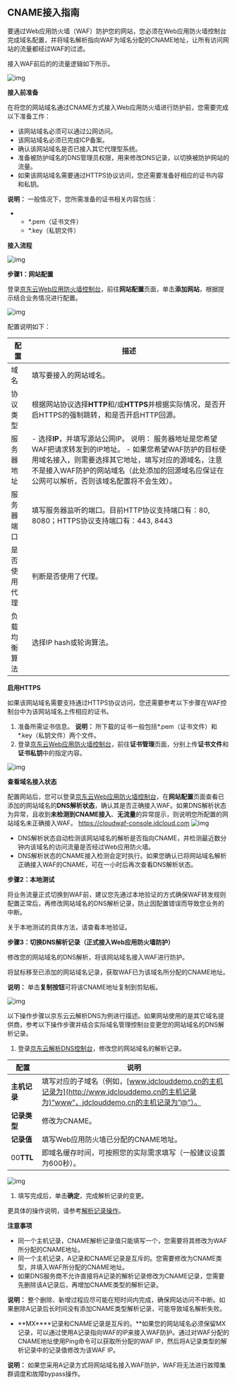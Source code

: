 ## **CNAME**接入指南

要通过Web应用防火墙（WAF）防护您的网站，您必须在Web应用防火墙控制台完成域名配置，并将域名解析指向WAF为域名分配的CNAME地址，让所有访问网站的流量都经过WAF的过滤。

接入WAF前后的的流量逻辑如下所示。

![img](https://github.com/jdcloudcom/cn/blob/edit/waf-img/cname%E6%8E%A5%E5%85%A5%E6%8C%87%E5%8D%97-1.png)

**接入前准备**

在将您的网站域名通过CNAME方式接入Web应用防火墙进行防护前，您需要完成以下准备工作：

- 该网站域名必须可以通过公网访问。
- 该网站域名必须已完成ICP备案。
- 确认该网站域名是否已接入其它代理型系统。
- 准备被防护域名的DNS管理员权限，用来修改DNS记录，以切换被防护网站的流量。
- 如果该网站域名需要通过HTTPS协议访问，您还需要准备好相应的证书内容和私钥。

**说明：** 一般情况下，您所需准备的证书相关内容包括：

- - *.pem（证书文件）
  - *.key（私钥文件）

**接入流程**

![img](https://github.com/jdcloudcom/cn/blob/edit/waf-img/cname%E6%8E%A5%E5%85%A5%E6%8C%87%E5%8D%97-2.png)

**步骤1：网站配置**

登录[京东云Web应用防火墙控制台](https://cloudwaf-console.jdcloud.com)，前往**网站配置**页面，单击**添加网站**，根据提示结合业务情况进行配置。

![img](https://github.com/jdcloudcom/cn/blob/edit/waf-img/cname%E6%8E%A5%E5%85%A5%E6%8C%87%E5%8D%97-3.png)

配置说明如下：

| 配置         | 描述                                                    |
| ---------------- | ------------------------------------------------------------ |
| 域名         | 填写要接入的网站域名。                                       |
| 协议类型     | 根据网站协议选择**HTTP**和/或**HTTPS**并根据实际情况，是否开启HTTPS的强制跳转，和是否开启HTTP回源。 |
| 服务器地址   | - 选择**IP**，并填写源站公网IP。    说明： 服务器地址是您希望WAF把请求转发到的IP地址。    - 如果您希望WAF防护的目标使用域名接入，则需要选择其它地址，填写对应的源域名，注意不是接入WAF防护的网站域名（此处添加的回源域名应保证在公网可以解析，否则该域名配置将不会生效）。 |
| 服务器端口   | 填写服务器监听的端口。目前HTTP协议支持端口有：80, 8080；HTTPS协议支持端口有：443, 8443 |
| 是否使用代理 | 判断是否使用了代理。                                         |
| 负载均衡算法 | 选择IP hash或轮询算法。                              |

**启用HTTPS**

如果该网站域名需要支持通过HTTPS协议访问，您还需要参考以下步骤在WAF控制台中为该网站域名上传相应的证书。

1. 准备所需证书信息。 **说明：** 所下载的证书一般包括*.pem（证书文件）和*.key（私钥文件）两个文件。
2. 登录[京东云Web应用防火墙控制台](https://cloudwaf-console.jdcloud.com)，前往**证书管理**页面，分别上传**证书文件**和**证书私钥**中的指定内容。

![img](https://github.com/jdcloudcom/cn/blob/edit/waf-img/cname%E6%8E%A5%E5%85%A5%E6%8C%87%E5%8D%97-4.png)

**查看域名接入状态**

配置网站后，您可以登录[京东云Web应用防火墙控制台](https://cloudwaf-console.jdcloud.com)，在**网站配置**页面查看已添加的网站域名的**DNS解析状态**，确认其是否正确接入WAF。如果DNS解析状态为异常，且收到**未检测到CNAME接入**、**无流量**的异常提示，则说明您所配置的网站域名未正确接入WAF。 <https://cloudwaf-console.jdcloud.com> ![img](https://github.com/jdcloudcom/cn/blob/edit/waf-img/cname%E6%8E%A5%E5%85%A5%E6%8C%87%E5%8D%97-6.png)

- DNS解析状态自动检测该网站域名的解析是否指向CNAME，并检测最近数分钟内该域名的访问流量是否经过Web应用防火墙。
- DNS解析状态的CNAME接入检测会定时执行。如果您确认已将网站域名解析正确接入WAF的CNAME，可在一小时后再次查看DNS解析状态。

**步骤2：本地测试**

将业务流量正式切换到WAF前，建议您先通过本地验证的方式确保WAF转发规则配置正常后，再修改网站域名的DNS解析记录，防止因配置错误而导致您业务的中断。

关于本地测试的具体方法，请查看本地验证。

**步骤3：切换DNS解析记录（正式接入Web应用防火墙防护）**

修改您的网站域名的DNS解析，将该网站域名接入WAF进行防护。

将鼠标移至已添加的网站域名记录，获取WAF已为该域名所分配的CNAME地址。

**说明：** 单击**复制按钮**可将该CNAME地址复制到剪贴板。

![img](https://github.com/jdcloudcom/cn/blob/edit/waf-img/cname%E6%8E%A5%E5%85%A5%E6%8C%87%E5%8D%97-7.png)

以下操作步骤以京东云云解析DNS为例进行描述。如果网站使用的是其它域名提供商，参考以下操作步骤并结合实际域名管理控制台变更您的网站域名的DNS解析记录。

1. 登录[京东云解析DNS控制台](https://dns-console.jdcloud.com)，修改您的网站域名的解析记录。

| **配置**     | **说明**                                                     |
| ------------ | ------------------------------------------------------------ |
| **主机记录** | 填写对应的子域名（例如，[www.jdclouddemo.cn的主机记录为](http://www.jdclouddemo.cn的主机记录为)”www”，jdclouddemo.cn的主机记录为”@”）。 |
| **记录类型** | 修改为CNAME。                                                |
| **记录值**   | 填写Web应用防火墙已分配的CNAME地址。                         |
| 00**TTL**    | 即域名缓存时间，可按照您的实际需求填写（一般建议设置为600秒）。 |

![img](file:///C:\Users\ZHANGJ~1\AppData\Local\Temp\msohtmlclip1\01\clip_image015.png)

1. 填写完成后，单击**确定**，完成解析记录的变更。

更具体的操作说明，请参考[解析记录操作](https://docs.jdcloud.com/cn/jd-cloud-dns/domain-record-add)。

**注意事项**

- 同一个主机记录，CNAME解析记录值只能填写一个，您需要将其修改为WAF所分配的CNAME地址。
- 同一个主机记录，A记录和CNAME记录是互斥的。您需要修改为CNAME类型，并填入WAF所分配的CNAME地址。
- 如果DNS服务商不允许直接将A记录的解析记录修改为CNAME记录，您需要先删除该A记录后，再增加CNAME类型的解析记录。

**说明：** 整个删除、新增过程应尽可能在短时间内完成，确保网站访问不中断。如果删除A记录后长时间没有添加CNAME类型解析记录，可能导致域名解析失败。

- **MX****记录和CNAME记录是互斥的。**如果您的网站域名必须保留MX记录，可以通过使用A记录指向WAF的IP来接入WAF防护。通过对WAF分配的CNAME地址使用Ping命令可以获取所分配的WAF IP，然后将A记录类型的解析记录中的记录值修改为该WAF IP。

**说明：** 如果您采用A记录方式将网站域名接入WAF防护，WAF将无法进行故障集群调度和故障bypass操作。





 
